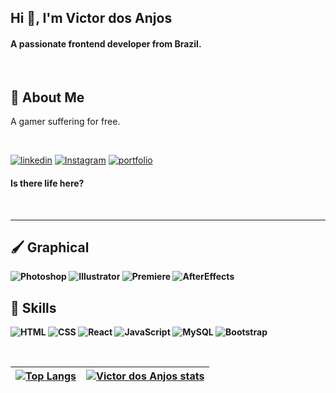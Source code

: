 ## Hi 👋, I'm Victor dos Anjos
#### A passionate frontend developer from Brazil.
&nbsp;


## 🚀 About Me
A gamer suffering for free.

&nbsp;


[![linkedin](https://img.shields.io/badge/linkedin-0A66C2?style=for-the-badge&logo=linkedin&logoColor=white)](https://www.linkedin.com/)
[![Instagram](https://img.shields.io/badge/Instagram-E4405F?style=for-the-badge&logo=instagram&logoColor=white)](https://instagram.com/victoordosanjos)
[![portfolio](https://img.shields.io/badge/my_portfolio-000?style=for-the-badge&logo=ko-fi&logoColor=white)](https://kryativa.dev/)

 
#### <b>Is there life here?<b>
&nbsp;

---
## 🖌️ Graphical

![Photoshop](https://aleen42.github.io/badges/src/photoshop.svg)
![Illustrator](https://aleen42.github.io/badges/src/illustrator.svg)
![Premiere](https://aleen42.github.io/badges/src/premiere.svg)
![AfterEffects](https://aleen42.github.io/badges/src/after_effects.svg)
&nbsp;

## 📓 Skills
![HTML](https://img.shields.io/badge/HTML5-E34F26?style=for-the-badge&logo=html5&logoColor=white)
![CSS](https://img.shields.io/badge/CSS3-1572B6?style=for-the-badge&logo=css3&logoColor=white)
![React](https://img.shields.io/badge/React-20232A?style=for-the-badge&logo=react&logoColor=61DAFB)
![JavaScript](https://img.shields.io/badge/JavaScript-F7DF1E?style=for-the-badge&logo=javascript&logoColor=black)
![MySQL](https://img.shields.io/badge/MySQL-00000F?style=for-the-badge&logo=mysql&logoColor=white)
![Bootstrap](https://img.shields.io/badge/Bootstrap-563D7C?style=for-the-badge&logo=bootstrap&logoColor=white)


&nbsp;


| [![Top Langs](https://github-readme-stats.vercel.app/api/top-langs/?username=victordosanjos)](https://github.com/victordosanjos/github-readme-stats) | [![Victor dos Anjos stats](https://github-readme-stats.vercel.app/api?username=victordosanjos)](https://github.com/victordosanjos/github-readme-stats) |
| --- | --- |



&nbsp;




